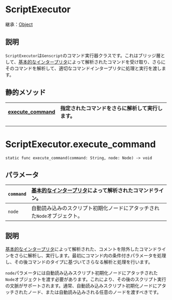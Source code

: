 # ScriptExecutor

継承：[Object](https://docs.godotengine.org/ja/stable/classes/class_object.html)

## 説明

`ScriptExecutor`は`Genscript`のコマンド実行器クラスです。これはブリッジ層として、[基本的なインタープリタ](BaseInterpreter.md)によって解析されたコマンドを受け取り、さらにそのコマンドを解析して、適切なコマンドインタープリタに処理と実行を渡します。

## 静的メソッド

|[execute_command](#scriptexecutorexecute_command)|指定されたコマンドをさらに解析して実行します。|
|:---|:---|

---

# ScriptExecutor.execute_command

`static func execute_command(command: String, node: Node) -> void`

## パラメータ

|`command`|[基本的なインタープリタ](BaseInterpreter.md)によって解析されたコマンドライン。|
|:---|:---|
|`node`|自動読み込みのスクリプト初期化ノードにアタッチされた`Node`オブジェクト。|

## 説明

[基本的なインタープリタ](BaseInterpreter.md)によって解析された、コメントを除外したコマンドラインをさらに解析し、実行します。最初にコマンド内の条件付きパラメータを処理し、その後コマンドのタイプに基づいてさらなる解析と処理を行います。

`node`パラメータには自動読み込みスクリプト初期化ノードにアタッチされた`Node`オブジェクトを渡す必要があります。これにより、その後のスクリプト実行の文脈がサポートされます。通常、自動読み込みスクリプト初期化ノードにアタッチされたノード、または自動読み込みされる任意のノードを渡すべきです。
